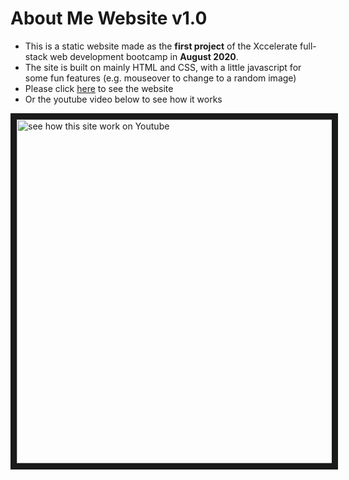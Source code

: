 # About Me Website v1.0

* This is a static website made as the **first project** of the Xccelerate full-stack web development bootcamp in **August 2020**.
* The site is built on mainly HTML and CSS, with a little javascript for some fun features (e.g. mouseover to change to a random image)
* Please click [here](https://bleungaboutmev1.surge.sh) to see the website 
* Or the youtube video below to see how it works


<a href="http://www.youtube.com/watch?feature=player_embedded&v=80FYQlz3xKk
" target="_blank"><img src="http://img.youtube.com/vi/80FYQlz3xKk/0.jpg" 
alt="see how this site work on Youtube" width="550" border="10" /></a>
